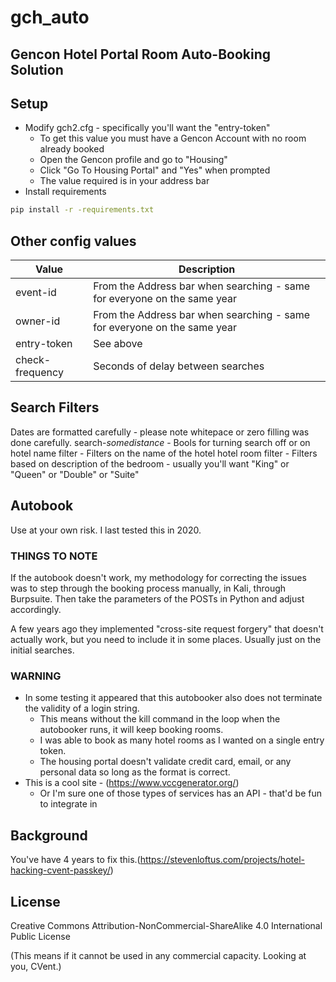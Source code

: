 # gch_auto
## Gencon Hotel Portal Room Auto-Booking Solution

## Setup

- Modify gch2.cfg - specifically you'll want the "entry-token"
  - To get this value you must have a Gencon Account with no room already booked  
  - Open the Gencon profile and go to "Housing"
  - Click "Go To Housing Portal" and "Yes" when prompted
  - The value required is in your address bar
- Install requirements  
```sh
pip install -r -requirements.txt
```

## Other config values
| Value | Description |
| ------ | ------ |
| event-id | From the Address bar when searching - same for everyone on the same year |
| owner-id | From the Address bar when searching - same for everyone on the same year |
| entry-token | See above |
| check-frequency | Seconds of delay between searches |

## Search Filters
Dates are formatted carefully - please note whitepace or zero filling was done carefully.
search-*somedistance* - Bools for turning search off or on
hotel name filter - Filters on the name of the hotel
hotel room filter - Filters based on description of the bedroom - usually you'll want "King" or "Queen" or "Double" or "Suite"

## Autobook
Use at your own risk. I last tested this in 2020.

### THINGS TO NOTE
If the autobook doesn't work, my methodology for correcting the issues was to step through the booking process manually, in Kali, through Burpsuite.
Then take the parameters of the POSTs in Python and adjust accordingly.

A few years ago they implemented "cross-site request forgery" that doesn't actually work, but you need to include it in some places.
Usually just on the initial searches.


### WARNING
- In some testing it appeared that this autobooker also does not terminate the validity of a login string.
  - This means without the kill command in the loop when the autobooker runs, it will keep booking rooms.
  - I was able to book as many hotel rooms as I wanted on a single entry token.
  - The housing portal doesn't validate credit card, email, or any personal data so long as the format is correct.
- This is a cool site - (https://www.vccgenerator.org/)
  - Or I'm sure one of those types of services has an API - that'd be fun to integrate in


## Background
You've have 4 years to fix this.(https://stevenloftus.com/projects/hotel-hacking-cvent-passkey/)

## License

Creative Commons Attribution-NonCommercial-ShareAlike 4.0 International Public License

(This means if it cannot be used in any commercial capacity. Looking at you, CVent.)
